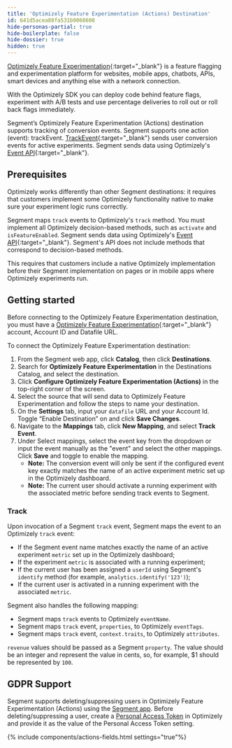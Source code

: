 ```yaml
---
title: 'Optimizely Feature Experimentation (Actions) Destination'
id: 641d5acea88fa531b9068608
hide-personas-partial: true
hide-boilerplate: false
hide-dossier: true
hidden: true
---
```


[Optimizely Feature Experimentation](https://www.optimizely.com/products/experiment/feature-experimentation/){:target="_blank"} is a feature flagging and experimentation platform for websites, mobile apps, chatbots, APIs, smart devices and anything else with a network connection.

With the Optimizely SDK you can deploy code behind feature flags, experiment with A/B tests and use percentage deliveries to roll out or roll back flags immediately.

Segment’s Optimizely Feature Experimentation (Actions) destination supports tracking of conversion events.
Segment supports one action (event): trackEvent. [TrackEvent](https://docs.developers.optimizely.com/experimentation/v4.0.0-full-stack/docs/track-event-javascript-node){:target="_blank"} sends user conversion events for active experiments. Segment sends data using Optimizely's [Event API](https://docs.developers.optimizely.com/experimentation-data/reference/post_events){:target="_blank"}.

## Prerequisites

Optimizely works differently than other Segment destinations: it requires that customers implement some Optimizely functionality native to make sure your experiment logic runs correctly.

Segment maps `track` events to Optimizely's `track` method. You must implement all Optimizely decision-based methods, such as `activate` and `isFeatureEnabled`. Segment sends data using Optimizely's  [Event API](https://docs.developers.optimizely.com/experimentation-data/reference/post_events){:target="_blank"}.
Segment's API does not include methods that correspond to decision-based methods.

This requires that customers include a native Optimizely implementation before their Segment implementation on pages or in mobile apps where Optimizely experiments run.

## Getting started

Before connecting to the Optimizely Feature Experimentation destination, you must have a [Optimizely Feature Experimentation](https://www.optimizely.com/products/experiment/feature-experimentation/){:target="_blank"} account, Account ID and Datafile URL.

To connect the Optimizely Feature Experimentation destination:

1. From the Segment web app, click **Catalog**, then click **Destinations**.
2. Search for **Optimizely Feature Experimentation** in the Destinations Catalog, and select the destination.
3. Click **Configure Optimizely Feature Experimentation (Actions)** in the top-right corner of the screen.
4. Select the source that will send data to Optimizely Feature Experimentation and follow the steps to name your destination.
5. On the **Settings** tab, input your `datafile` URL and your Account Id. Toggle “Enable Destination” on and click  **Save Changes**.
6. Navigate to the **Mappings** tab, click **New Mapping**, and select **Track Event**.
7. Under Select mappings, select the event key from the dropdown or input the event manually as the "event" and select the other mappings. Click **Save** and toggle to enable the mapping.
     * **Note:** The conversion event will only be sent if the configured event key exactly matches the name of an active experiment metric set up in the Optimizely dashboard.
     * **Note:** The current user should activate a running experiment with the associated metric before sending track events to Segment.

### Track

Upon invocation of a Segment `track` event, Segment maps the event to an Optimizely `track` event:
* If the Segment event name matches exactly the name of an active experiment `metric` set up in the Optimizely dashboard;
* If the experiment `metric` is associated with a running experiment;
* If the current user has been assigned a `userId` using Segment's `identify` method (for example,  `analytics.identify('123')`);
* If the current user is activated in a running experiment with the associated `metric`.

Segment also handles the following mapping:
* Segment maps `track` events to Optimizely `eventName`.
* Segment maps `track` event, `properties`, to Optimizely `eventTags`.
* Segment maps `track` event, `context.traits`, to Optimizely `attributes`.

`revenue` values should be passed as a Segment `property`. The value should be an integer and represent the value in cents, so, for example, $1 should be represented by `100`.

## GDPR Support
Segment supports deleting/suppressing users in Optimizely Feature Experimentation (Actions) using the [Segment app](/docs/privacy/user-deletion-and-suppression/). Before deleting/suppressing a user, create a [Personal Access Token](https://developers.optimizely.com/x/authentication/personal-token/) in Optimizely and provide it as the value of the Personal Access Token setting.

{% include components/actions-fields.html settings="true"%}